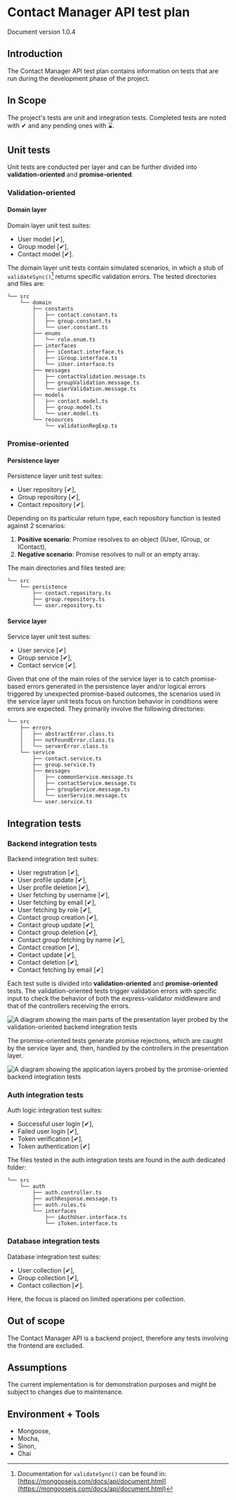 # Contact Manager API test plan

Document version 1.0.4

## Introduction

The Contact Manager API test plan contains information on tests that are run during the development phase of the project.

## In Scope

The project's tests are unit and integration tests. Completed tests are noted with ✔ and any pending ones with ⌛.

## Unit tests

Unit tests are conducted per layer and can be further divided into **validation-oriented** and **promise-oriented**.

### Validation-oriented

#### Domain layer

Domain layer unit test suites:

- User model [✔],
- Group model [✔],
- Contact model [✔].

The domain layer unit tests contain simulated scenarios, in which a stub of `validateSync()`[^1] returns specific validation errors. The tested directories and files are:

```text
└── src
    └── domain
        ├── constants
        │   ├── contact.constant.ts
        │   ├── group.constant.ts
        │   └── user.constant.ts
        ├── enums
        │   └── role.enum.ts
        ├── interfaces
        │   ├── iContact.interface.ts
        │   ├── iGroup.interface.ts
        │   └── iUser.interface.ts
        ├── messages
        │   ├── contactValidation.message.ts
        │   ├── groupValidation.message.ts
        │   └── userValidation.message.ts
        ├── models
        │   ├── contact.model.ts
        │   ├── group.model.ts
        │   └── user.model.ts
        └── resources
            └── validationRegExp.ts
```

### Promise-oriented

#### Persistence layer

Persistence layer unit test suites:

- User repository [✔],
- Group repository [✔],
- Contact repository [✔].

Depending on its particular return type, each repository function is tested against 2 scenarios:

1. **Positive scenario**: Promise resolves to an object (IUser, IGroup, or IContact),
2. **Negative scenario**: Promise resolves to null or an empty array.

The main directories and files tested are:

```text
└── src
    └── persistence
        ├── contact.repository.ts
        ├── group.repository.ts
        └── user.repository.ts
```

#### Service layer

Service layer unit test suites:

- User service [✔]
- Group service [✔],
- Contact service [✔].

Given that one of the main roles of the service layer is to catch promise-based errors generated in the persistence layer and/or logical errors triggered by unexpected promise-based outcomes, the scenarios used in the service layer unit tests focus on function behavior in conditions were errors are expected. They primarily involve the following directories:

```text
└── src
    ├── errors
    │   ├── abstractError.class.ts
    │   ├── notFoundError.class.ts
    │   └── serverError.class.ts
    └── service
        ├── contact.service.ts
        ├── group.service.ts
        ├── messages
        │   ├── commonService.message.ts
        │   ├── contactService.message.ts
        │   ├── groupService.message.ts
        │   └── userService.message.ts
        └── user.service.ts
```

## Integration tests

### Backend integration tests

Backend integration test suites:

- User registration [✔],
- User profile update [✔],
- User profile deletion [✔],
- User fetching by username [✔],
- User fetching by email [✔],
- User fetching by role [✔],
- Contact group creation [✔],
- Contact group update [✔],
- Contact group deletion [✔],
- Contact group fetching by name [✔],
- Contact creation [✔],
- Contact update [✔],
- Contact deletion [✔],
- Contact fetching by email [✔]

Each test suite is divided into **validation-oriented** and **promise-oriented** tests. The validation-oriented tests trigger validation errors with specific input to check the behavior of both the express-validator middleware and that of the controllers receiving the errors.

![A diagram showing the main parts of the presentation layer probed by the validation-oriented backend integration tests](img/backend_integration_testing_diagram_1.png)

The promise-oriented tests generate promise rejections, which are caught by the service layer and, then, handled by the controllers in the presentation layer.

![A diagram showing the application layers probed by the promise-oriented backend integration tests](img/backend_integration_testing_diagram_2.png)

### Auth integration tests

Auth logic integration test suites:

- Successful user login [✔],
- Failed user login [✔],
- Token verification [✔],
- Token authentication [✔]

The files tested in the auth integration tests are found in the auth dedicated folder:

```text
└── src
    └── auth
        ├── auth.controller.ts
        ├── authResponse.message.ts
        ├── auth.rules.ts
        └── interfaces
            ├── iAuthUser.interface.ts
            └── iToken.interface.ts
```

### Database integration tests

Database integration test suites:

- User collection [✔],
- Group collection [✔],
- Contact collection [✔].

Here, the focus is placed on limited operations per collection.

## Out of scope

The Contact Manager API is a backend project, therefore any tests involving the frontend are excluded.

## Assumptions

The current implementation is for demonstration purposes and might be subject to changes due to maintenance.

## Environment + Tools

- Mongoose,
- Mocha,
- Sinon,
- Chai

[^1]: Documentation for `validateSync()` can be found in: [https://mongoosejs.com/docs/api/document.html](https://mongoosejs.com/docs/api/document.html)
